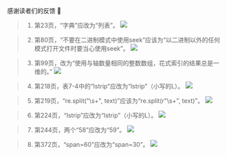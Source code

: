 感谢读者们的反馈 🙏

> 1. 第23页，“字典”应改为“列表”。
![](https://upload-images.jianshu.io/upload_images/7178691-045e2e09b485b284.png?imageMogr2/auto-orient/strip%7CimageView2/2/w/1240)

> 2. 第80页，“不要在二进制模式中使用seek”应该为“以二进制以外的任何模式打开文件时要当心使用seek”。
![](https://upload-images.jianshu.io/upload_images/7178691-cff80480c6516674.png?imageMogr2/auto-orient/strip%7CimageView2/2/w/1240)

> 3. 第99页，改为“使用与轴数量相同的整数数组，花式索引的结果总是一维的。”
![](https://upload-images.jianshu.io/upload_images/7178691-f4cd08125d87f4ec.jpg?imageMogr2/auto-orient/strip%7CimageView2/2/w/1240)


> 4. 第218页，表7-4中的“Istrip”应改为“lstrip”（小写的L）。
![](https://upload-images.jianshu.io/upload_images/7178691-cca97e1fcbf2876e.png?imageMogr2/auto-orient/strip%7CimageView2/2/w/1240)

> 5. 第219页，“re.split("\s+", text)”应该为“re.split(r"\s+", text)”。
![](https://upload-images.jianshu.io/upload_images/7178691-31cc71f981320a4c.png?imageMogr2/auto-orient/strip%7CimageView2/2/w/1240)

> 6. 第224页，“Istrip”应改为“lstrip”（小写的L）。
![](https://upload-images.jianshu.io/upload_images/7178691-520f52b1831dafcf.png?imageMogr2/auto-orient/strip%7CimageView2/2/w/1240)


> 7. 第244页，两个“58”应改为“59”。
![](https://upload-images.jianshu.io/upload_images/7178691-653bf7b1e01be871.png?imageMogr2/auto-orient/strip%7CimageView2/2/w/1240)

> 8. 第372页，“span=60”应改为“span=30”。
![](https://upload-images.jianshu.io/upload_images/7178691-7f6e9e2a1cbcc43b.png?imageMogr2/auto-orient/strip%7CimageView2/2/w/1240)
